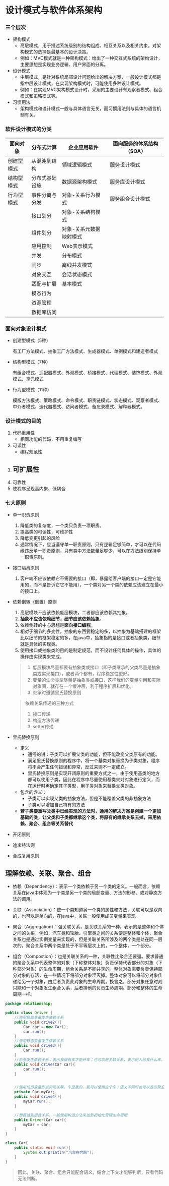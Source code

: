 # 设计模式与软件体系架构

### 三个层次

- 架构模式
  - 高层模式，用于描述系统级别的结构组成、相互关系以及相关约束。对架构模式的选择是最基本的设计决策。
  - 例如：MVC模式就是一种架构模式：给出了一种交互式系统的架构设计，主要思想是实现业务逻辑、用户界面的分离。
- 设计模式
  - 中层模式，是针对系统局部设计问题给出的解决方案，一般设计模式都是指中层设计模式，在实现架构模式时，可能使用多种设计模式。
  - 例如：在实现MVC架构模式设计时，采用的主要设计有观察者模式、组合模式和策略模式等。
- 习惯用法
  - 架构模式和设计模式一般与具体语言无关，而习惯用法则与具体的语言机制有关。

### 软件设计模式的分类

| 面向对象   | 分布式计算     | 企业应用软件            | 面向服务的体系结构（SOA） |
| ---------- | -------------- | ----------------------- | ------------------------- |
| 创建型模式 | 从混沌到结构   | 领域逻辑模式            | 服务设计模式              |
| 结构型模式 | 分布式基础设施 | 数据源架构模式          | 服务库设计模式            |
| 行为型模式 | 事件分离与分发 | 对象-关系行为模式       | 服务组合设计模式          |
|            | 接口划分       | 对象-关系结构模式       |                           |
|            | 组件划分       | 对象-关系元数据映射模式 |                           |
|            | 应用控制       | Web表示模式             |                           |
|            | 并发           | 分布模式                |                           |
|            | 同步           | 离线并发模式            |                           |
|            | 对象交互       | 会话状态模式            |                           |
|            | 适配与扩展     | 基本模式                |                           |
|            | 模态行为       |                         |                           |
|            | 资源管理       |                         |                           |
|            | 数据库访问     |                         |                           |

### 面向对象设计模式

- 创建型模式（5种）

  有工厂方法模式、抽象工厂方法模式、生成器模式、单例模式和建造者模式

- 结构型模式（7种）

  有组合模式、适配器模式、外观模式、桥接模式、代理模式、装饰模式、外观模式、享元模式

- 行为型模式（11种）

  模版方法模式、策略模式、命令模式、职责链模式、状态模式、观察者模式、中介者模式、迭代器模式、访问者模式、备忘录模式、解释器模式。

### 设计模式的目的

1. 代码重用性
   - 相同功能的代码，不用重复编写
2. 可读性
   - 编程规范性
3. 可扩展性
   - 
4. 可靠性
5. 使程序呈现高内聚、低耦合

### 七大原则

- 单一职责原则

  1. 降低类的复杂度，一个类只负责一项职责。
  2. 提高类的可读性，可维护性
  3. 降低变更引起的风险
  4. 通常情况下，应当遵守单一职责原则，只有逻辑足够简单，才可以在代码级违反单一职责原则，只有类中方法数量足够少，可以在方法级别保持单一职责原则。

- 接口隔离原则

  1. 客户端不应该依赖它不需要的接口（即，暴露给客户端的接口一定是它能用的，而不是告诉它它不能用），一个类对另一个类的依赖应该建立在最小的接口上。

- 依赖倒转（倒置）原则

  1. 高层模块不应该依赖低层模块，二者都应该依赖其抽象。
  2. **抽象不应该依赖细节，细节应该依赖抽象**。
  3.   依赖倒转的中心思想是**面向接口编程**。
  4. 相对于细节的多变性，抽象的东西要稳定的多，以抽象为基础搭建的框架比以细节的框架稳定的多，在java中，抽象指的是接口或者抽象类，细节就是具体的实现类。
  5. 使用接口或抽象类的目的是制定规范，而不设计任何具体的操作，具体的操作由实现类来完成。 

  > 1. 低层模块尽量都要有抽象类或接口（即子类继承的父类尽量是抽象类或实现接口），或者两个都有，程序稳定性更好。
  > 2. 变量的生命类型尽量是抽象类或接口，这样我们的变量引用和实际对象间，就存在一个缓冲层，利于程序扩展和优化。
  > 3. 继承时遵循里氏替换原则

  > 依赖关系传递的三种方式
  >
  > 1. 接口传递
  > 2. 构造方法传递
  > 3. setter传递

- 里氏替换原则

  - 定义
    - 通俗的讲：子类可以扩展父类的功能，但不能改变父类原有的功能。
    - 满足里氏替换原则的程序中，将一个基类对象替换为子类对象，程序将不会产生任何错误和异常，反过来则不一定成立。
    - 里氏替换原则是实现开闭原则的重要方式之一，由于使用基类的地方都可以使用子类，因此在程序中尽量使用基类来对对象进行定义，而在运行时再确定其子类型，用子类对象来替换父类对象。
  - 包含的含义：
    - 子类可以实现父类的抽象方法，但是不能覆盖父类的非抽象方法
    - 子类可以增加自己特有的方法
  - **若子类要重写父类中已经实现的方法时，通用的解决方案是创建一个更加基础的类，让父类和子类都继承这个类，将原有的继承关系去掉，采用依赖、聚合、组合等关系替代**

- 开闭原则

- 迪米特法则

- 合成复用原则



## 理解依赖、关联、聚合、组合

- 依赖（Dependency）：表示一个类依赖于另一个类的定义。一般而言，依赖关系在java中体现为一个类是另一个类的局部变量、方法的形参、或对静态方法的调用。

- 关联（Association）：使一个类知道另一个类的属性和方法，关联可以是双向的，也可以是单向的，在java中，关联一般使用成员变量来实现。
- 聚合（Aggregation）：强关联关系，是关联关系的一种，表示的是整体和个体之间的关系，例如，汽车类和轮胎、引擎类之间的关系便是整体和个体，聚合关系也是通过实例变量来实现的，但是关联关系所涉及的两个类是处在同一层次的，聚合关系中两个类是处于不平等层次上的，一个整体，一个部分。
- 组合（Compostion）：也是关联关系的一种，关联性比聚合还要强。要求普通的聚合关系中代表整体的对象（下称整体对象）负责保持代表部分的对象（下称部分对象）的生命周期，组合关系是不能共享的。整体对象需要负责保持部分对象的存活，在一些情况下将部分对象湮灭掉。整体对象可以将部分对象传递给另一个对象，由后者负责此对象的生命周期。换言之，部分对象任意时刻只能和一个对象发生组合关系，后者排他的负责生命周期。部分和整体的生命周期一样。

```java
package relationship;

public class Driver {
    //使用局部变量发生依赖关系
    public void drive2(){
        Car car = new Car();
        car.run();
    }
    //使用静态变量发生依赖关系
    public void drive3(){
        Car.run();
    }
    //形参发生依赖关系：表示我得有车才能开车；也可以是关联关系，表示别人给我什么车，我就开什么车
    public void drive(Car car){
        car.run();
    }


    //使用成员变量形式实现关联，车是我的，我可以使用这个车；语义不同时也可以表示聚合，车是私家车
    private Car myCar;
    public void drive4(){
        myCar.run();
    }

    //想要达到组合关系，一般使用构造方法来达到初始化管理生命周期
    public Driver(Car car){
        myCar = car;
    }
}

class Car{
    public static void run(){
        System.out.println("汽车在奔跑");
    }
}
```

> 因此，关联、聚合、组合只能配合语义，结合上下文才能够判断，只看代码无法判断。

